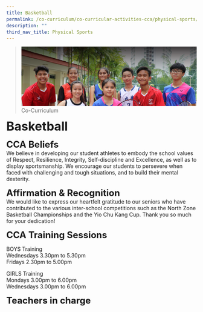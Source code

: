 ```yaml
---
title: Basketball
permalink: /co-curriculum/co-curricular-activities-cca/physical-sports/basketball
description: ""
third_nav_title: Physical Sports
---
```

>![](/images/About%20us.jpg)
>Co-Curriculum

**<font size=6>Basketball</font>**

**<font size=5>CCA Beliefs</font>**<br>
We believe in developing our student athletes to embody the school values of Respect, Resilience, Integrity, Self-discipline and Excellence, as well as to display sportsmanship. We encourage our students to persevere when faced with challenging and tough situations, and to build their mental dexterity. 

  
**<font size=5>Affirmation & Recognition</font>**<br>
We would like to express our heartfelt gratitude to our seniors who have contributed to the various inter-school competitions such as the North Zone Basketball Championships and the Yio Chu Kang Cup. Thank you so much for your dedication! 

  
**<font size=5>CCA Training Sessions</font>**<br>


BOYS Training<br>
Wednesdays 3.30pm to 5.30pm<br>
Fridays 2.30pm to 5.00pm

  

GIRLS Training<br>
Mondays 3.00pm to 6.00pm<br>
Wednesdays 3.00pm to 6.00pm

**<font size=5>Teachers in charge</font>**<br>
